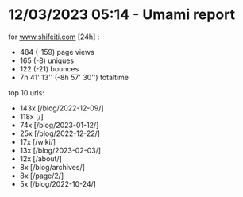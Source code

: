 # 12/03/2023 05:14 - Umami report
for www.shifeiti.com [24h] :

 - 484 (-159) page views
 - 165 (-8) uniques
 - 122 (-21) bounces
 - 7h 41' 13'' (-8h 57' 30'') totaltime


top 10 urls:
 - 143x [/blog/2022-12-09/]
 - 118x [/]
 - 74x [/blog/2023-01-12/]
 - 25x [/blog/2022-12-22/]
 - 17x [/wiki/]
 - 13x [/blog/2023-02-03/]
 - 12x [/about/]
 - 8x [/blog/archives/]
 - 8x [/page/2/]
 - 5x [/blog/2022-10-24/]


